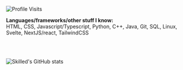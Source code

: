 ![Profile Visits](https://komarev.com/ghpvc/?username=skilled5041&style=flat-square**)

**Languages/frameworks/other stuff I know:**
<br>
HTML, CSS, Javascript/Typescript, Python, C++, Java, Git, SQL, Linux, Svelte, NextJS/react, TailwindCSS

<br>
<br>

![Skilled's GitHub stats](https://github-readme-stats-blush-nine-90.vercel.app/api?username=skilled5041&show_icons=true&include_all_commits=true)
